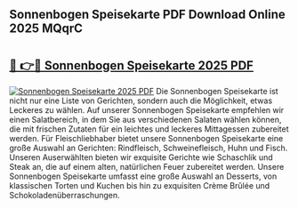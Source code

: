 ## Sonnenbogen Speisekarte PDF Download Online 2025 MQqrC

# <h2><a href="http://gcbj50.nevu.top/?p=Sonnenbogen+Speisekarte">🔗 👉🔴 Sonnenbogen Speisekarte 2025 PDF</a></h2>

[![Sonnenbogen Speisekarte 2025 PDF](https://i.imgur.com/dBaPXMq.png)](http://gcbj50.nevu.top/?p=Sonnenbogen+Speisekarte)
Die Sonnenbogen Speisekarte ist nicht nur eine Liste von Gerichten, sondern auch die Möglichkeit, etwas Leckeres zu wählen. Auf unserer Sonnenbogen Speisekarte empfehlen wir einen Salatbereich, in dem Sie aus verschiedenen Salaten wählen können, die mit frischen Zutaten für ein leichtes und leckeres Mittagessen zubereitet werden. Für Fleischliebhaber bietet unsere Sonnenbogen Speisekarte eine große Auswahl an Gerichten: Rindfleisch, Schweinefleisch, Huhn und Fisch. Unseren Auserwählten bieten wir exquisite Gerichte wie Schaschlik und Steak an, die auf einem alten, natürlichen Feuer zubereitet werden. Unsere Sonnenbogen Speisekarte umfasst eine große Auswahl an Desserts, von klassischen Torten und Kuchen bis hin zu exquisiten Crème Brûlée und Schokoladenüberraschungen.
